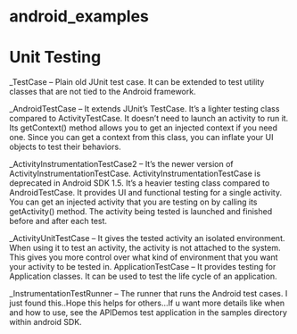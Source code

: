 # android_examples



# Unit Testing
_TestCase – Plain old JUnit test case. It can be extended to test utility classes that are not tied to the Android framework.

_AndroidTestCase – It extends JUnit’s TestCase. It’s a lighter testing class compared to ActivityTestCase. It doesn’t need to launch an activity to run it. Its getContext() method allows you to get an injected context if you need one. Since you can get a context from this class, you can inflate your UI objects to test their behaviors.

_ActivityInstrumentationTestCase2 – It’s the newer version of ActivityInstrumentationTestCase. ActivityInstrumentationTestCase is deprecated in Android SDK 1.5. It’s a heavier testing class compared to AndroidTestCase. It provides UI and functional testing for a single activity. You can get an injected activity that you are testing on by calling its getActivity() method. The activity being tested is launched and finished before and after each test.

_ActivityUnitTestCase – It gives the tested activity an isolated environment. When using it to test an activity, the activity is not attached to the system. This gives you more control over what kind of environment that you want your activity to be tested in.
ApplicationTestCase – It provides testing for Application classes. It can be used to test the life cycle of an application.

_InstrumentationTestRunner – The runner that runs the Android test cases.
I just found this..Hope this helps for others...If u want more details like when and how to use, see the APIDemos test application in the samples directory within android SDK.
